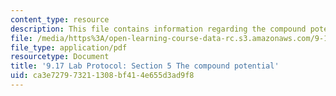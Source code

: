 ```yaml
---
content_type: resource
description: This file contains information regarding the compound potential.
file: /media/https%3A/open-learning-course-data-rc.s3.amazonaws.com/9-17-systems-neuroscience-lab-spring-2013/ca3e727973211308bf414e655d3ad9f8_MIT9_17S13_Chapter5.pdf
file_type: application/pdf
resourcetype: Document
title: '9.17 Lab Protocol: Section 5 The compound potential'
uid: ca3e7279-7321-1308-bf41-4e655d3ad9f8
---
```

